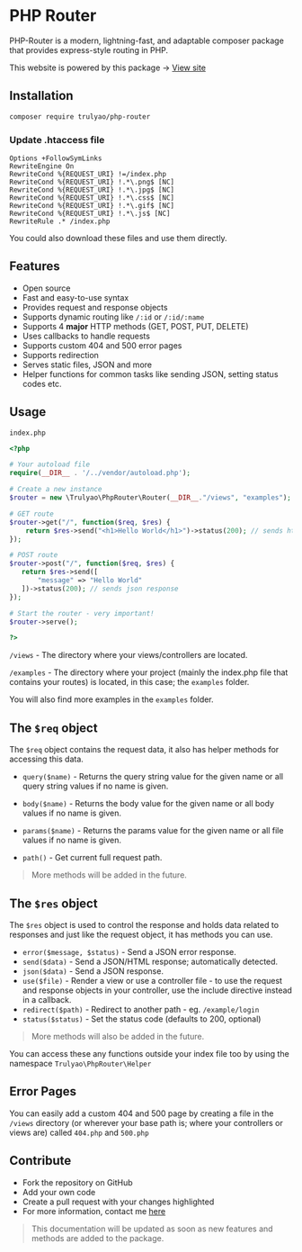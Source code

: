 # PHP Router
PHP-Router is a modern, lightning-fast, and adaptable composer package that provides express-style routing in PHP.

This website is powered by this package -> [View site](https://phprouter.herokuapp.com/)

## Installation

```bash
composer require trulyao/php-router
```

### Update .htaccess file

```
Options +FollowSymLinks
RewriteEngine On
RewriteCond %{REQUEST_URI} !=/index.php
RewriteCond %{REQUEST_URI} !.*\.png$ [NC]
RewriteCond %{REQUEST_URI} !.*\.jpg$ [NC]
RewriteCond %{REQUEST_URI} !.*\.css$ [NC]
RewriteCond %{REQUEST_URI} !.*\.gif$ [NC]
RewriteCond %{REQUEST_URI} !.*\.js$ [NC]
RewriteRule .* /index.php
```

You could also download these files and use them directly.


## Features
- Open source
- Fast and easy-to-use syntax
- Provides request and response objects
- Supports dynamic routing like `/:id` or `/:id/:name`
- Supports 4 **major** HTTP methods (GET, POST, PUT, DELETE)
- Uses callbacks to handle requests
- Supports custom 404 and 500 error pages
- Supports redirection
- Serves static files, JSON and more
- Helper functions for common tasks like sending JSON, setting status codes etc.


## Usage

`index.php`
```php
<?php

# Your autoload file
require(__DIR__ . '/../vendor/autoload.php');

# Create a new instance
$router = new \Trulyao\PhpRouter\Router(__DIR__."/views", "examples");

# GET route
$router->get("/", function($req, $res) {
    return $res->send("<h1>Hello World</h1>")->status(200); // sends html response
});

# POST route
$router->post("/", function($req, $res) {
   return $res->send([
       "message" => "Hello World"
   ])->status(200); // sends json response
});

# Start the router - very important!
$router->serve();

?>
```

`/views` - The directory where your views/controllers are located.

`/examples` - The directory where your project (mainly the index.php file that contains your routes) is located, in this case; the `examples` folder.

You will also find more examples in the `examples` folder.

## The `$req` object

The `$req` object contains the request data, it also has helper methods for accessing this data.

- `query($name)` - Returns the query string value for the given name or all query string values if no name is given.

- `body($name)` - Returns the body value for the given name or all body values if no name is given.

- `params($name)` - Returns the params value for the given name or all file values if no name is given.
- `path()` - Get current full request path.

> More methods will be added in the future.


## The `$res` object

The `$res` object is used to control the response and holds data related to responses and just like the request object, it has methods you can use.

- `error($message, $status)` - Send a JSON error response.
- `send($data)` - Send a JSON/HTML response; automatically detected.
- `json($data)` - Send a JSON response.
- `use($file)` - Render a view or use a controller file - to use the request and response objects in your controller, use the include directive instead in a callback.
- `redirect($path)` - Redirect to another path - eg. `/example/login`
- `status($status)` - Set the status code (defaults to 200, optional)


> More methods will also be added in the future.


You can access these any functions outside your index file too by using the namespace `Trulyao\PhpRouter\Helper`

## Error Pages
You can easily add a custom 404 and 500 page by creating a file in the `/views` directory (or wherever your base path is; where your controllers or views are) called `404.php` and `500.php` 


## Contribute

- Fork the repository on GitHub
- Add your own code
- Create a pull request with your changes highlighted
- For more information, contact me [here](https://twitter.com/trulyao)

> This documentation will be updated as soon as new features and methods are added to the package.